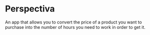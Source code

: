 # Perspectiva
An app that allows you to convert the price of a product you want to purchase into the number of hours you need to work in order to get it.
